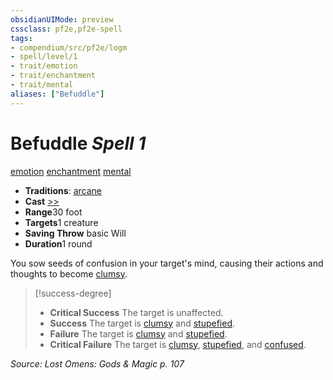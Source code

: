 ```yaml
---
obsidianUIMode: preview
cssclass: pf2e,pf2e-spell
tags:
- compendium/src/pf2e/logm
- spell/level/1
- trait/emotion
- trait/enchantment
- trait/mental
aliases: ["Befuddle"]
---
```

# Befuddle *Spell 1*   
[emotion](../../rules/traits/emotion.md)  [enchantment](../../rules/traits/enchantment.md)  [mental](../../rules/traits/mental.md)  

- **Traditions**: [arcane](../../rules/traits/arcane.md)
- **Cast** [>>](../../rules/core-rulebook/chapter-9-playing-the-game.md#Actions "Two-Action") 
- **Range**30 foot
- **Targets**1 creature
- **Saving Throw**  basic Will
- **Duration**1 round

You sow seeds of confusion in your target's mind, causing their actions and thoughts to become [clumsy](../../rules/conditions.md#Clumsy).

> [!success-degree] 
> - **Critical Success** The target is unaffected.
> - **Success** The target is [clumsy](../../rules/conditions.md#Clumsy) and [stupefied](../../rules/conditions.md#Stupefied).
> - **Failure** The target is [clumsy](../../rules/conditions.md#Clumsy) and [stupefied](../../rules/conditions.md#Stupefied).
> - **Critical Failure** The target is [clumsy](../../rules/conditions.md#Clumsy), [stupefied](../../rules/conditions.md#Stupefied), and [confused](../../rules/conditions.md#Confused).

*Source: Lost Omens: Gods & Magic p. 107*